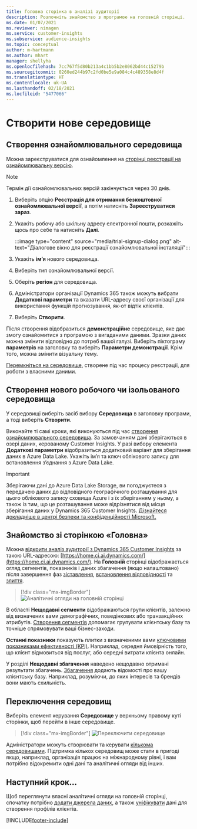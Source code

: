 ```yaml
---
title: Головна сторінка в аналізі аудиторії
description: Розпочніть знайомство з програмою на головній сторінці.
ms.date: 01/07/2021
ms.reviewer: nimagen
ms.service: customer-insights
ms.subservice: audience-insights
ms.topic: conceptual
author: m-hartmann
ms.author: mhart
manager: shellyha
ms.openlocfilehash: 7cc767f5d80b213a4c1bb5b2e8062bd44c15279b
ms.sourcegitcommit: 0260ed244b97c2fd0be5e9a084c4c489358e8d4f
ms.translationtype: HT
ms.contentlocale: uk-UA
ms.lasthandoff: 02/18/2021
ms.locfileid: "5477066"
---
```

# <a name="create-a-new-environment"></a>Створити нове середовище

## <a name="create-a-trial-environment"></a>Створення ознайомлювального середовища

Можна зареєструватися для ознайомлення на [сторінці реєстрації на ознайомлювальну версію](https://dynamics.microsoft.com/get-started/free-trial/?appname=customerinsights). 

> [!NOTE]
> Термін дії ознайомлювальних версій закінчується через 30 днів.

1. Виберіть опцію **Реєстрація для отримання безкоштовної ознайомлювальної версії**, а потім натисніть **Зареєструватися зараз**.

1. Укажіть робочу або шкільну адресу електронної пошти, розкажіть щось про себе та натисніть **Далі**.

   :::image type="content" source="media/trial-signup-dialog.png" alt-text="Діалогове вікно для реєстрації ознайомлювальної інсталяції":::

1. Укажіть **ім’я** нового середовища. 

1. Виберіть тип ознайомлювальної версії.

1. Оберіть **регіон** для середовища.

1. Адміністратори організації Dynamics 365 також можуть вибрати **Додаткові параметри** та вказати URL-адресу своєї організації для використання функцій прогнозування, як-от відтік клієнтів.

1. Виберіть **Створити**. 

Після створення відобразиться **демонстраційне** середовище, яке дає змогу ознайомитися з програмою з вигаданими даними. Зразки даних можна змінити відповідно до потреб вашої галузі. Виберіть піктограму **параметрів** на заголовку та виберіть **Параметри демонстрації**. Крім того, можна змінити візуальну тему. 

[Перемкніться на середовище](#switch-environments), створене під час процесу реєстрації, для роботи з власними даними.

## <a name="create-a-new-production-or-sandbox-environment"></a>Створення нового робочого чи ізольованого середовища

У середовищі виберіть засіб вибору **Середовища** в заголовку програми, а тоді виберіть **Створити**.

Виконайте ті самі кроки, які виконуються під час [створення ознайомлювального середовища](#create-a-trial-environment). За замовчанням дані зберігаються в озері даних, керованому Customer Insights. У разі вибору елемента **Додаткові параметри** відобразиться додатковий варіант для зберігання даних в Azure Data Lake. Укажіть ім’я та ключ облікового запису для встановлення з’єднання з Azure Data Lake. 

> [!IMPORTANT]
> Зберігаючи дані до Azure Data Lake Storage, ви погоджуєтеся з передачею даних до відповідного географічного розташування для цього облікового запису сховища Azure і з їх зберіганням у ньому, а також із тим, що це розташування може відрізнятися від місця зберігання даних у Dynamics 365 Customer Insights. [Дізнайтеся докладніше в центрі безпеки та конфіденційності Microsoft.](https://www.microsoft.com/trust-center)

## <a name="explore-the-home-page"></a>Знайомство зі сторінкою «Головна»

Можна [відкрити аналіз аудиторії з Dynamics 365 Customer Insights](https://home.ci.ai.dynamics.com/) за такою URL-адресою: [https://home.ci.ai.dynamics.com/](https://home.ci.ai.dynamics.com/).
На **Головній** сторінці відображається огляд сегментів, показників і даних збагачення (якщо налаштовано) після завершення фаз [зіставлення](map-entities.md), [встановлення відповідності](match-entities.md) та [злиття](merge-entities.md).

> [!div class="mx-imgBorder"] 
> ![Аналітичні огляди на головній сторінці](media/home-page-insights.png "Аналітичні огляди на головній сторінці")

В області **Нещодавні сегменти** відображаються групи клієнтів, залежно від визначених вами демографічних, поведінкових або транзакційних атрибутів. [Створення сегментів](segments.md) допомагає групувати клієнтську базу та точніше спрямовувати ваші бізнес-заходи.

**Останні показники** показують плитки з визначеними вами [ключовими показниками ефективності (KPI)](measures.md). Наприклад, середня ймовірність того, що клієнт відмовиться від послуг, або середні витрати клієнта онлайн.

У розділі **Нещодавні збагачення** наведено нещодавно отримані результати збагачень. [Збагачення](enrichment-hub.md) додають відомості про вашу клієнтську базу. Наприклад, розуміючи, до яких інтересів та брендів вони мають схильність.

## <a name="switch-environments"></a>Переключення середовищ

Виберіть елемент керування **Середовище** у верхньому правому куті сторінки, щоб перейти в інше середовище.

> [!div class="mx-imgBorder"] 
> ![Переключити середовище](media/home-page-environment-switcher.png "Переключити середовище")

Адміністратори можуть створювати та керувати [кількома середовищами](manage-environments.md). Підтримка кількох середовищ може стати в пригоді якщо, наприклад, організація працює на міжнародному рівні, і вам потрібно відокремити одні дані та аналітичні огляди від інших.

## <a name="next-step"></a>Наступний крок...

Щоб переглянути власні аналітичні огляди на головній сторінці, спочатку потрібно [додати джерела даних](data-sources.md), а також [уніфікувати](data-unification.md) дані для створення профілів клієнтів.


[!INCLUDE[footer-include](../includes/footer-banner.md)]